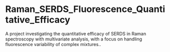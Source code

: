 # Raman_SERDS_Fluorescence_Quantitative_Efficacy
A project investigating the quantitative efficacy of SERDS in Raman spectroscopy with multivariate analysis, with a focus on handling fluorescence variability of complex mixtures..
